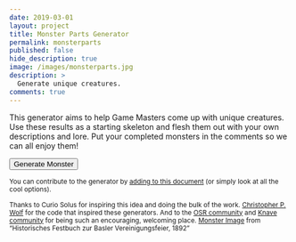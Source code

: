 ```yaml
---
date: 2019-03-01
layout: project
title: Monster Parts Generator
permalink: monsterparts
published: false
hide_description: true
image: /images/monsterparts.jpg
description: >
  Generate unique creatures.
comments: true
---
```


This generator aims to help Game Masters come up with unique creatures. Use these results as a starting skeleton and flesh them out with your own descriptions and lore. Put your completed monsters in the comments so we can all enjoy them!

<button id="monsterButton" class="btn btn-primary btn-lg" onclick="mp_monster()">Generate Monster</button>

<div id="monsterCard" class="container" style="display:none;">
  <div class="row" style="justify-content: space-around !important;">
		<div class="col-12 tightSpacing generatorCard">
      <h2 id="creatureTitle" class="tightSpacing">Role: Blank</h2>
      <p id="trait1Desc">This part described how the Role works and what it does</p>
      <p id="trait2Desc">This part described how the Role works and what it does</p>
      <p id="flawDesc">This part described how the Role works and what it does</p>
		  <p class="tightSpacing" id="roleDesc"></p>
		  <p class="tightSpacing" id="typeDesc"></p>
    </div>
	</div>
</div>
<p><small>You can contribute to the generator by <a href="https://docs.google.com/spreadsheets/d/1W7Yw_iVHe792CmeQgMg356SoxW8LCC3_oXBr3FlRdjE/edit?usp=sharing">adding to this document</a> (or simply look at all the cool options).</small></p>
<p><small>Thanks to Curio Solus for inspiring this idea and doing the bulk of the work. 
<a href="http://chrispwolf.com/">Christopher P. Wolf</a> for the code that inspired these generators. And to the <a href="https://discord.gg/kJjMvC">OSR community</a> and <a href="https://discord.gg/hUDPZu">Knave community</a> for being such an encouraging, welcoming place. 
<a href="https://www.flickr.com/photos/britishlibrary/11300855894/">Monster Image</a> from “Historisches Festbuch zur Basler Vereinigungsfeier, 1892”</small></p>

<script>
var mp_xmlhttp = new XMLHttpRequest();
mp_xmlhttp.onreadystatechange = function () {
  if (this.readyState == 4 && this.status == 200) {
    monsterparts = JSON.parse(this.responseText);
  }
};
mp_xmlhttp.open("GET", "/assets/generator_resources/monsterparts.json", true);
mp_xmlhttp.send();

function mp_monster() {

  document.getElementById("monsterCard").style = "";

  /*0 = name
    1 = descr
    2 = contr*/

  var role = monsterparts.Roles[Math.floor(Math.random() * monsterparts.Roles.length)];
  var type = monsterparts.Types[Math.floor(Math.random() * monsterparts.Types.length)];
  var flaw = monsterparts.Flaws[Math.floor(Math.random() * monsterparts.Flaws.length)];
  var traits = monsterparts.Traits;
  var trait1 = traits.splice(Math.floor(Math.random() * traits.length), 1)[0];
  var trait2 = traits.splice(Math.floor(Math.random() * traits.length), 1)[0];

  document.getElementById("creatureTitle").innerHTML = role[0] + " " + type[0];

  document.getElementById("roleDesc").innerHTML = role[1];
  document.getElementById("typeDesc").innerHTML = type[1];

  /*If contributor blank, don't show*/
  traitCont1 = trait1[1];
  traitCont2 = trait2[1];

  if (traitCont1 != ""){
    traitCont1 = "<small><br> - Contributed by " + trait1[1] + "</small>";
  }
  if (traitCont2 != ""){
    traitCont2 = "<small><br> - Contributed by " + trait2[1] + "</small>";
  }

  flawCont = flaw[1];

  if (flawCont != ""){
    flawCont = "<small><br> - Contributed by " + flaw[1] + "</small>";
  }
  
  document.getElementById("trait1Desc").innerHTML = "<strong>Trait:</strong> " + trait1[0] + traitCont1;

  document.getElementById("trait2Desc").innerHTML = "<strong>Trait:</strong> " + trait2[0] + traitCont2;
  
  document.getElementById("flawDesc").innerHTML =  "<strong>Flaw:</strong> " + flaw[0] + flawCont;

}

</script>